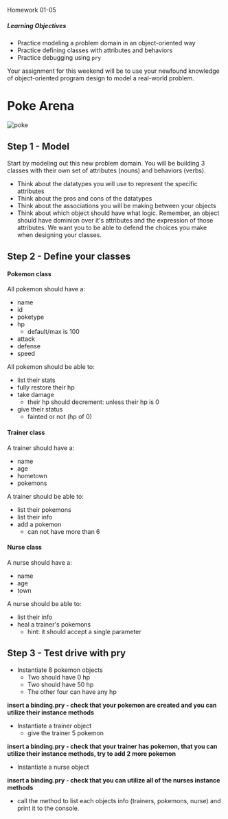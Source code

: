 Homework 01-05

##### Learning Objectives
- Practice modeling a problem domain in an object-oriented way
- Practice defining classes with attributes and behaviors
- Practice debugging using `pry`

Your assignment for this weekend will be to use your newfound knowledge of
object-oriented program design to model a real-world problem.



# Poke Arena
![poke](http://anime.unm.edu/wp-content/uploads/2014/04/Pokemon.jpg)

## Step 1 - Model

Start by modeling out this new problem domain. You will be building 3 classes
with their own set of attributes (nouns) and behaviors (verbs).
- Think about the datatypes you will use to represent the specific attributes
- Think about the pros and cons of the datatypes
- Think about the associations you will be making between your objects
- Think about which object should have what logic. Remember, an object should
have dominion over it's attributes and the expression of those attributes.
We want you to be able to defend the choices you make when designing your classes.

## Step 2 - Define your classes

#### Pokemon class
All pokemon should have a:
- name
- id
- poketype
- hp
  - default/max is 100
- attack
- defense
- speed

All pokemon should be able to:
- list their stats
- fully restore their hp
- take damage
  - their hp should decrement: unless their hp is 0
- give their status
  - fainted or not (hp of 0)

#### Trainer class
A trainer should have a:
- name
- age
- hometown
- pokemons

A trainer should be able to:
- list their pokemons
- list their info
- add a pokemon
  - can not have more than 6

#### Nurse class
A nurse should have a:
- name
- age
- town

A nurse should be able to:
- list their info
- heal a trainer's pokemons
  - hint: it should accept a single parameter

## Step 3 - Test drive with pry

- Instantiate 8 pokemon objects
  - Two should have 0 hp
  - Two should have 50 hp
  - The other four can have any hp

**insert a binding.pry - check that your pokemon are created and you can
utilize their instance methods**

- Instantiate a trainer object
  - give the trainer 5 pokemon

**insert a binding.pry - check that your trainer has pokemon, that you can
utilize their instance methods, try to add 2 more pokemon**

- Instantiate a nurse object

**insert a binding.pry - check that you can utilize all of the nurses instance methods**

- call the method to list each objects info (trainers, pokemons, nurse) and print it to the console.
